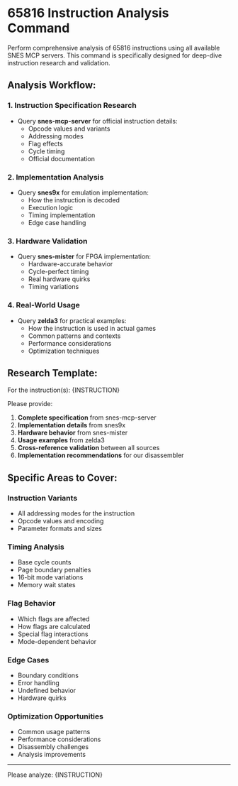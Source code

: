 # 65816 Instruction Analysis Command

Perform comprehensive analysis of 65816 instructions using all available SNES MCP servers. This command is specifically designed for deep-dive instruction research and validation.

## Analysis Workflow:

### 1. Instruction Specification Research
- Query **snes-mcp-server** for official instruction details:
  - Opcode values and variants
  - Addressing modes
  - Flag effects
  - Cycle timing
  - Official documentation

### 2. Implementation Analysis
- Query **snes9x** for emulation implementation:
  - How the instruction is decoded
  - Execution logic
  - Timing implementation
  - Edge case handling

### 3. Hardware Validation
- Query **snes-mister** for FPGA implementation:
  - Hardware-accurate behavior
  - Cycle-perfect timing
  - Real hardware quirks
  - Timing variations

### 4. Real-World Usage
- Query **zelda3** for practical examples:
  - How the instruction is used in actual games
  - Common patterns and contexts
  - Performance considerations
  - Optimization techniques

## Research Template:

For the instruction(s): {INSTRUCTION}

Please provide:

1. **Complete specification** from snes-mcp-server
2. **Implementation details** from snes9x
3. **Hardware behavior** from snes-mister  
4. **Usage examples** from zelda3
5. **Cross-reference validation** between all sources
6. **Implementation recommendations** for our disassembler

## Specific Areas to Cover:

### Instruction Variants
- All addressing modes for the instruction
- Opcode values and encoding
- Parameter formats and sizes

### Timing Analysis
- Base cycle counts
- Page boundary penalties
- 16-bit mode variations
- Memory wait states

### Flag Behavior
- Which flags are affected
- How flags are calculated
- Special flag interactions
- Mode-dependent behavior

### Edge Cases
- Boundary conditions
- Error handling
- Undefined behavior
- Hardware quirks

### Optimization Opportunities
- Common usage patterns
- Performance considerations
- Disassembly challenges
- Analysis improvements

---

Please analyze: {INSTRUCTION}